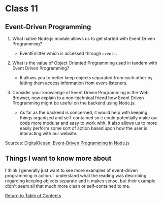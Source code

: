 # Class 11

## Event-Driven Programming

1. What native Node.js module allows us to get started with Event Driven Programming?

    * EventEmitter which is accessed through `events`.

2. What is the value of Object Oriented Programming used in tandem with Event Driven Programming?

    * It allows you to better keep objects separated from each other by letting them access information from event-listeners.

3. Consider your knowledge of Event Driven Programming in the Web Browser, now explain to a non-technical friend how Event Driven Programming might be useful on the backend using Node.js.

    * As far as the backend is concerned, it would help with keeping things organized and self-contained so it could potentially make our code more modular and easy to work with.  It also allows us to more easily perform some sort of action based upon how the user is interacting with our website.

Sources: [DigitalOcean: Event-Driven Programming in Node.js](https://www.digitalocean.com/community/tutorials/nodejs-event-driven-programming)

## Things I want to know more about

I think I generally just want to see more examples of event-driven programming in action.  I understand what the reading was describing regarding keeping objects separate and it makes sense, but their example didn't seem all that much more clean or self-contained to me.  

[Return to Table of Contents](https://haydencleaver.github.io/reading-notes/)